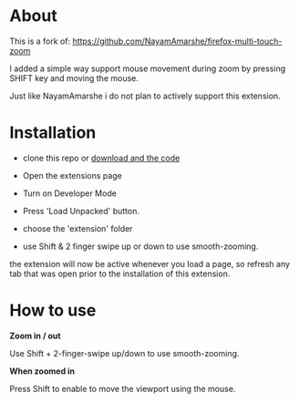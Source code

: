 # About

This is a fork of: https://github.com/NayamAmarshe/firefox-multi-touch-zoom

I added a simple way support mouse movement during zoom by pressing SHIFT key and moving the mouse.

Just like NayamAmarshe i do not plan to actively support this extension.

# Installation

- clone this repo or [download and the code](https://github.com/bmarwane/chrome-multi-touch-zoom/archive/refs/heads/master.zip)

- Open the extensions page
- Turn on Developer Mode
- Press 'Load Unpacked' button.
- choose the 'extension' folder
- use Shift & 2 finger swipe up or down to use smooth-zooming.

the extension will now be active whenever you load a page, so refresh any tab that was open prior to the installation of this extension.

# How to use

**Zoom in / out**

Use Shift + 2-finger-swipe up/down to use smooth-zooming.

**When zoomed in**

Press Shift to enable to move the viewport using the mouse.